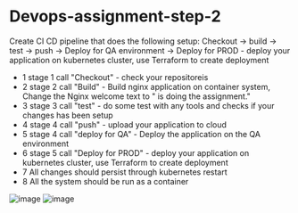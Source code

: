 # Devops-assignment-step-2
Create CI CD pipeline that does the following setup:
Checkout -> build -> test -> push -> Deploy for QA environment -> Deploy for PROD - deploy your application on kubernetes cluster, use Terraform to create deployment

 - 1 stage 1 call "Checkout" - check your repositoreis
 - 2 stage 2 call "Build" - Build nginx application on container system, Change the Nginx welcome text to "<your name> is doing the assignment."
 - 3 stage 3 call "test" - do some test with any tools and checks if your changes has been setup
 - 4 stage 4 call "push" - upload your application to cloud
 - 5 stage 4 call "deploy for QA" - Deploy the application on the QA environment
 - 6 stage 5 call "Deploy for PROD" - deploy your application on kubernetes cluster, use Terraform to create deployment
 - 7 All changes should persist through kubernetes restart 
 - 8 All the system should be run as a container 

![image](https://user-images.githubusercontent.com/113102456/233776122-cd159fdd-3aef-437a-a147-6b00fb9c2c83.png)
![image](https://user-images.githubusercontent.com/113102456/233776140-1c9ee4f3-49b2-45ea-b556-5f37768021f8.png)
